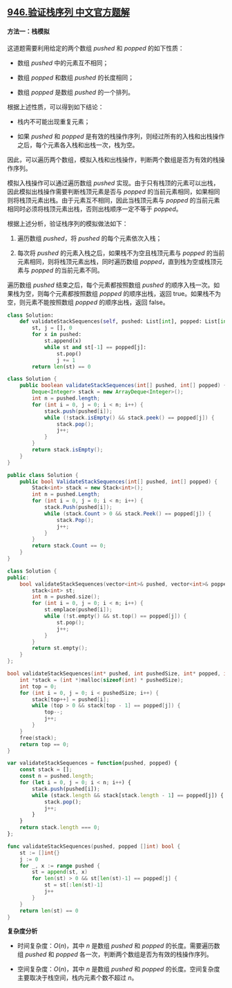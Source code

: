 ## [946.验证栈序列 中文官方题解](https://leetcode.cn/problems/validate-stack-sequences/solutions/100000/yan-zheng-zhan-xu-lie-by-leetcode-soluti-cql0)
#### 方法一：栈模拟

这道题需要利用给定的两个数组 $\textit{pushed}$ 和 $\textit{popped}$ 的如下性质：

- 数组 $\textit{pushed}$ 中的元素互不相同；

- 数组 $\textit{popped}$ 和数组 $\textit{pushed}$ 的长度相同；

- 数组 $\textit{popped}$ 是数组 $\textit{pushed}$ 的一个排列。

根据上述性质，可以得到如下结论：

- 栈内不可能出现重复元素；

- 如果 $\textit{pushed}$ 和 $\textit{popped}$ 是有效的栈操作序列，则经过所有的入栈和出栈操作之后，每个元素各入栈和出栈一次，栈为空。

因此，可以遍历两个数组，模拟入栈和出栈操作，判断两个数组是否为有效的栈操作序列。

模拟入栈操作可以通过遍历数组 $\textit{pushed}$ 实现。由于只有栈顶的元素可以出栈，因此模拟出栈操作需要判断栈顶元素是否与 $\textit{popped}$ 的当前元素相同，如果相同则将栈顶元素出栈。由于元素互不相同，因此当栈顶元素与 $\textit{popped}$ 的当前元素相同时必须将栈顶元素出栈，否则出栈顺序一定不等于 $\textit{popped}$。

根据上述分析，验证栈序列的模拟做法如下：

1. 遍历数组 $\textit{pushed}$，将 $\textit{pushed}$ 的每个元素依次入栈；

2. 每次将 $\textit{pushed}$ 的元素入栈之后，如果栈不为空且栈顶元素与 $\textit{popped}$ 的当前元素相同，则将栈顶元素出栈，同时遍历数组 $\textit{popped}$，直到栈为空或栈顶元素与 $\textit{popped}$ 的当前元素不同。

遍历数组 $\textit{pushed}$ 结束之后，每个元素都按照数组 $\textit{pushed}$ 的顺序入栈一次。如果栈为空，则每个元素都按照数组 $\textit{popped}$ 的顺序出栈，返回 $\text{true}$。如果栈不为空，则元素不能按照数组 $\textit{popped}$ 的顺序出栈，返回 $\text{false}$。

```Python [sol1-Python3]
class Solution:
    def validateStackSequences(self, pushed: List[int], popped: List[int]) -> bool:
        st, j = [], 0
        for x in pushed:
            st.append(x)
            while st and st[-1] == popped[j]:
                st.pop()
                j += 1
        return len(st) == 0
```

```Java [sol1-Java]
class Solution {
    public boolean validateStackSequences(int[] pushed, int[] popped) {
        Deque<Integer> stack = new ArrayDeque<Integer>();
        int n = pushed.length;
        for (int i = 0, j = 0; i < n; i++) {
            stack.push(pushed[i]);
            while (!stack.isEmpty() && stack.peek() == popped[j]) {
                stack.pop();
                j++;
            }
        }
        return stack.isEmpty();
    }
}
```

```C# [sol1-C#]
public class Solution {
    public bool ValidateStackSequences(int[] pushed, int[] popped) {
        Stack<int> stack = new Stack<int>();
        int n = pushed.Length;
        for (int i = 0, j = 0; i < n; i++) {
            stack.Push(pushed[i]);
            while (stack.Count > 0 && stack.Peek() == popped[j]) {
                stack.Pop();
                j++;
            }
        }
        return stack.Count == 0;
    }
}
```

```C++ [sol1-C++]
class Solution {
public:
    bool validateStackSequences(vector<int>& pushed, vector<int>& popped) {
        stack<int> st;
        int n = pushed.size();
        for (int i = 0, j = 0; i < n; i++) {
            st.emplace(pushed[i]);
            while (!st.empty() && st.top() == popped[j]) {
                st.pop();
                j++;
            }
        }
        return st.empty();
    }
};
```

```C [sol1-C]
bool validateStackSequences(int* pushed, int pushedSize, int* popped, int poppedSize){
    int *stack = (int *)malloc(sizeof(int) * pushedSize);
    int top = 0;
    for (int i = 0, j = 0; i < pushedSize; i++) {
        stack[top++] = pushed[i];
        while (top > 0 && stack[top - 1] == popped[j]) {
            top--;
            j++;
        }
    }
    free(stack);
    return top == 0;
}
```

```JavaScript [sol1-JavaScript]
var validateStackSequences = function(pushed, popped) {
    const stack = [];
    const n = pushed.length;
    for (let i = 0, j = 0; i < n; i++) {
        stack.push(pushed[i]);
        while (stack.length && stack[stack.length - 1] == popped[j]) {
            stack.pop();
            j++;
        }
    }
    return stack.length === 0;
};
```

```go [sol1-Golang]
func validateStackSequences(pushed, popped []int) bool {
    st := []int{}
    j := 0
    for _, x := range pushed {
        st = append(st, x)
        for len(st) > 0 && st[len(st)-1] == popped[j] {
            st = st[:len(st)-1]
            j++
        }
    }
    return len(st) == 0
}
```

**复杂度分析**

- 时间复杂度：$O(n)$，其中 $n$ 是数组 $\textit{pushed}$ 和 $\textit{popped}$ 的长度。需要遍历数组 $\textit{pushed}$ 和 $\textit{popped}$ 各一次，判断两个数组是否为有效的栈操作序列。

- 空间复杂度：$O(n)$，其中 $n$ 是数组 $\textit{pushed}$ 和 $\textit{popped}$ 的长度。空间复杂度主要取决于栈空间，栈内元素个数不超过 $n$。